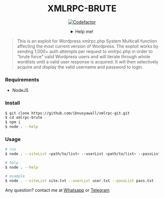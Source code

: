 <div align="center">

# XMLRPC-BRUTE
[![Codefactor](https://www.codefactor.io/repository/github/ibnusyawall/xmlrpc-brute/badge/main)](https://www.codefactor.io/repository/github/ibnusyawall/xmlrpc-brute/overview/main)
<details>
 <summary>Help me!</summary>

 [Saweria](https://saweria.co/donate/ibnusyawall)

 [Paypal.me](https://paypal.me/syawal24)

</details>
</div>

> This is an exploit for Wordpress xmlrpc.php System Multicall function affecting the most current version of Wordpress. The exploit works by sending 1,000+ auth attempts per request to xmlrpc.php in order to "brute force" valid Wordpress users and will iterate through whole wordlists until a valid user response is acquired. It will then selectively acquire and display the valid username and password to login.

### Requirements
  - NodeJS

### Install

```sh
$ git clone https://github.com/ibnusyawall/xmlrpc-git.git
$ cd xmlrpc-brute
$ npm i
$ node . --help
```
### Usage

```sh
# run
$ node . --siteList <path/to/list> --userList <path/to/list> --passList <path/to/list>

# help
$ node . --help

# example
$ node . --siteList site.txt --userList user.txt --passList pass.txt
```

Any question? contact me at [Whatsapp](https://wa.me/6282299265151) or [Telegram](https://t.me/isywl)
